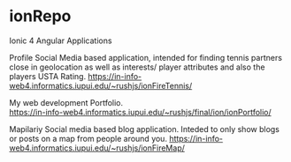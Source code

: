 # ionRepo
 
Ionic 4 Angular Applications 

Profile Social Media based application, intended for finding tennis partners close in geolocation as well as interests/ player attributes and also the players USTA Rating.
https://in-info-web4.informatics.iupui.edu/~rushjs/ionFireTennis/
	
	
	
My web development Portfolio.	
https://in-info-web4.informatics.iupui.edu/~rushjs/final/ion/ionPortfolio/
	
	
	
Mapilariy Social media based blog application. Inteded to only show blogs or posts on a map from people around you.
https://in-info-web4.informatics.iupui.edu/~rushjs/ionFireMap/
